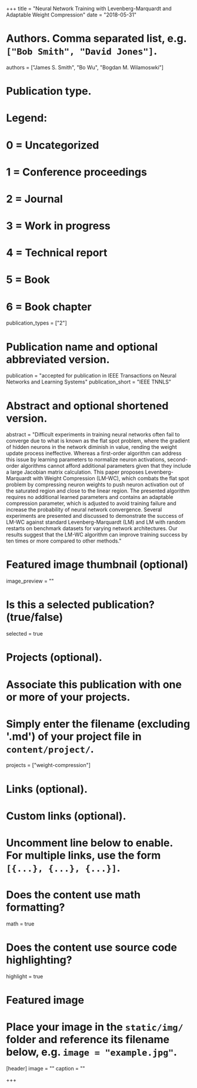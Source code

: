 +++
title = "Neural Network Training with Levenberg-Marquardt and Adaptable Weight Compression"
date = "2018-05-31"

# Authors. Comma separated list, e.g. `["Bob Smith", "David Jones"]`.
authors = ["James S. Smith", "Bo Wu", "Bogdan M. Wilamoswki"]

# Publication type.
# Legend:
# 0 = Uncategorized
# 1 = Conference proceedings
# 2 = Journal
# 3 = Work in progress
# 4 = Technical report
# 5 = Book
# 6 = Book chapter
publication_types = ["2"]

# Publication name and optional abbreviated version.
publication = "accepted for publication in IEEE Transactions on Neural Networks and Learning Systems"
publication_short = "IEEE TNNLS"

# Abstract and optional shortened version.
abstract = "Difficult experiments in training neural networks often fail to converge due to what is known as the flat spot problem, where the gradient of hidden neurons in the network diminish in value, rending the weight update process ineffective. Whereas a first-order algorithm can address this issue by learning parameters to normalize neuron activations, second-order algorithms cannot afford additional parameters given that they include a large Jacobian matrix calculation. This paper proposes Levenberg-Marquardt with Weight Compression (LM-WC), which combats the flat spot problem by compressing neuron weights to push neuron activation out of the saturated region and close to the linear region. The presented algorithm requires no additional learned parameters and contains an adaptable compression parameter, which is adjusted to avoid training failure and increase the probability of neural network convergence. Several experiments are presented and discussed to demonstrate the success of LM-WC against standard Levenberg-Marquardt (LM) and LM with random restarts on benchmark datasets for varying network architectures. Our results suggest that the LM-WC algorithm can improve training success by ten times or more compared to other methods."

# Featured image thumbnail (optional)
image_preview = ""

# Is this a selected publication? (true/false)
selected = true

# Projects (optional).
#   Associate this publication with one or more of your projects.
#   Simply enter the filename (excluding '.md') of your project file in `content/project/`.
projects = ["weight-compression"]

# Links (optional).

# Custom links (optional).
#   Uncomment line below to enable. For multiple links, use the form `[{...}, {...}, {...}]`.

# Does the content use math formatting?
math = true

# Does the content use source code highlighting?
highlight = true

# Featured image
# Place your image in the `static/img/` folder and reference its filename below, e.g. `image = "example.jpg"`.
[header]
image = ""
caption = ""

+++

